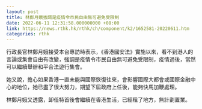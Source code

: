 ```yaml
---
layout: post
title: 林鄭月娥強調是疫情令市民自由無可避免受限制
date: 2022-06-11 12:31:58.000000000 +08:00
link: https://news.rthk.hk/rthk/ch/component/k2/1652581-20220611.htm
categories: rthk
---
```


行政長官林鄭月娥接受本台專訪時表示，《香港國安法》實施以來，看不到港人的言論或集會自由有改變，強調是疫情令市民自由無可避免受限制，疫情過後，當然可以繼續舉辦和平合法遊行集會。

她又說，擔心如果香港一直未能與國際恢復往來，會影響國際大都會或國際金融中心的地位，她已盡了很大努力，期望下屆政府上任後，能夠快馬加鞭處理。

林鄭月娥又透露，卸任特首後會繼續在香港生活，已經租了地方，無計劃置業。
